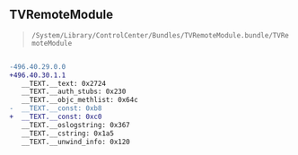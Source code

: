 ## TVRemoteModule

> `/System/Library/ControlCenter/Bundles/TVRemoteModule.bundle/TVRemoteModule`

```diff

-496.40.29.0.0
+496.40.30.1.1
   __TEXT.__text: 0x2724
   __TEXT.__auth_stubs: 0x230
   __TEXT.__objc_methlist: 0x64c
-  __TEXT.__const: 0xb8
+  __TEXT.__const: 0xc0
   __TEXT.__oslogstring: 0x367
   __TEXT.__cstring: 0x1a5
   __TEXT.__unwind_info: 0x120

```
